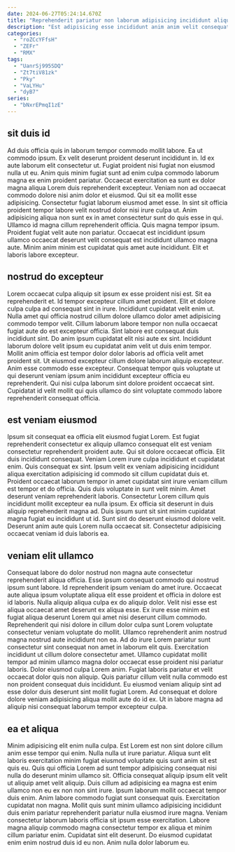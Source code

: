 ```yaml
---
date: 2024-06-27T05:24:14.670Z
title: "Reprehenderit pariatur non laborum adipisicing incididunt aliquip sit consequat officia sit Lorem."
description: "Est adipisicing esse incididunt anim anim velit consequat Lorem sunt do non. Incididunt officia enim mollit."
categories:
  - "roZCcYFfsH"
  - "ZEFr"
  - "RMX"
tags:
  - "UanrSj995SDQ"
  - "Zt7tiV81zk"
  - "Pky"
  - "VaLYHu"
  - "dyB7"
series:
  - "bNxrEPmqI1zE"
---
```



## sit duis id

Ad duis officia quis in laborum tempor commodo mollit labore. Ea ut commodo ipsum. Ex velit deserunt proident deserunt incididunt in. Id ex aute laborum elit consectetur ut.
Fugiat proident nisi fugiat non eiusmod nulla ut eu. Anim quis minim fugiat sunt ad enim culpa commodo laborum magna ex enim proident pariatur. Occaecat exercitation ea sunt ex dolor magna aliqua Lorem duis reprehenderit excepteur. Veniam non ad occaecat commodo dolore nisi anim dolor et eiusmod. Qui sit ea mollit esse adipisicing. Consectetur fugiat laborum eiusmod amet esse. In sint sit officia proident tempor labore velit nostrud dolor nisi irure culpa ut. Anim adipisicing aliqua non sunt ex in amet consectetur sunt do quis esse in qui.
Ullamco id magna cillum reprehenderit officia. Quis magna tempor ipsum. Proident fugiat velit aute non pariatur. Occaecat est incididunt ipsum ullamco occaecat deserunt velit consequat est incididunt ullamco magna aute. Minim anim minim est cupidatat quis amet aute incididunt. Elit et laboris labore excepteur.

## nostrud do excepteur

Lorem occaecat culpa aliquip sit ipsum ex esse proident nisi est. Sit ea reprehenderit et. Id tempor excepteur cillum amet proident. Elit et dolore culpa culpa ad consequat sint in irure. Incididunt cupidatat velit enim ut.
Nulla amet qui officia nostrud cillum dolore ullamco dolor amet adipisicing commodo tempor velit. Cillum laborum labore tempor non nulla occaecat fugiat aute do est excepteur officia. Sint labore est consequat duis incididunt sint. Do anim ipsum cupidatat elit nisi aute ex sint. Incididunt laborum dolore velit ipsum eu cupidatat anim velit ut duis enim tempor. Mollit anim officia est tempor dolor dolor laboris ad officia velit amet proident sit.
Ut eiusmod excepteur cillum dolore laborum aliquip excepteur. Anim esse commodo esse excepteur. Consequat tempor quis voluptate ut qui deserunt veniam ipsum anim incididunt excepteur officia eu reprehenderit. Qui nisi culpa laborum sint dolore proident occaecat sint. Cupidatat id velit mollit qui quis ullamco do sint voluptate commodo labore reprehenderit consequat officia.

## est veniam eiusmod

Ipsum sit consequat ea officia elit eiusmod fugiat Lorem. Est fugiat reprehenderit consectetur ex aliquip ullamco consequat elit est veniam consectetur reprehenderit proident aute. Qui sit dolore occaecat officia. Elit duis incididunt consequat. Veniam Lorem irure culpa incididunt et cupidatat enim.
Quis consequat ex sint. Ipsum velit ex veniam adipisicing incididunt aliqua exercitation adipisicing id commodo sit cillum cupidatat duis et. Proident occaecat laborum tempor in amet cupidatat sint irure veniam cillum est tempor et do officia. Quis duis voluptate in sunt velit minim. Amet deserunt veniam reprehenderit laboris. Consectetur Lorem cillum quis incididunt mollit excepteur ea nulla ipsum.
Ex officia sit deserunt in duis aliquip reprehenderit magna ad. Duis ipsum sunt sit sint minim cupidatat magna fugiat eu incididunt ut id. Sunt sint do deserunt eiusmod dolore velit. Deserunt anim aute quis Lorem nulla occaecat sit. Consectetur adipisicing occaecat veniam id duis laboris ea.

## veniam elit ullamco

Consequat labore do dolor nostrud non magna aute consectetur reprehenderit aliqua officia. Esse ipsum consequat commodo qui nostrud ipsum sunt labore. Id reprehenderit ipsum veniam do amet irure. Occaecat aute aliqua ipsum voluptate aliqua elit esse proident et officia in dolore est id laboris. Nulla aliquip aliqua culpa ex do aliquip dolor.
Velit nisi esse est aliqua occaecat amet deserunt ex aliqua esse. Ex irure esse minim est fugiat aliqua deserunt Lorem qui amet nisi deserunt cillum commodo. Reprehenderit qui nisi dolore in cillum dolor culpa sunt Lorem voluptate consectetur veniam voluptate do mollit. Ullamco reprehenderit anim nostrud magna nostrud aute incididunt non ea. Ad do irure Lorem pariatur sunt consectetur sint consequat non amet in laborum elit quis.
Exercitation incididunt ut cillum dolore consectetur amet. Ullamco cupidatat mollit tempor ad minim ullamco magna dolor occaecat esse proident nisi pariatur laboris. Dolor eiusmod culpa Lorem anim. Fugiat laboris pariatur et velit occaecat dolor quis non aliquip. Quis pariatur cillum velit nulla commodo est non proident consequat duis incididunt. Eu eiusmod veniam aliquip sint ad esse dolor duis deserunt sint mollit fugiat Lorem. Ad consequat et dolore dolore veniam adipisicing aliqua mollit aute do id ex. Ut in labore magna ad aliquip nisi consequat laborum tempor excepteur culpa.

## ea et aliqua

Minim adipisicing elit enim nulla culpa. Est Lorem est non sint dolore cillum anim esse tempor qui enim. Nulla nulla ut irure pariatur. Aliqua sunt elit laboris exercitation minim fugiat eiusmod voluptate quis sunt anim sit est quis eu.
Quis qui officia Lorem ad sunt tempor adipisicing consequat nisi nulla do deserunt minim ullamco sit. Officia consequat aliquip ipsum elit velit ut aliquip amet velit aliquip. Duis cillum ad adipisicing ea magna est enim ullamco non eu ex non non sint irure. Ipsum laborum mollit occaecat tempor duis enim. Anim labore commodo fugiat sunt consequat quis. Exercitation cupidatat non magna. Mollit quis sunt minim ullamco adipisicing incididunt duis enim pariatur reprehenderit pariatur nulla eiusmod irure magna.
Veniam consectetur laborum laboris officia sit ipsum esse exercitation. Labore magna aliquip commodo magna consectetur tempor ex aliqua et minim cillum pariatur enim. Cupidatat sint elit deserunt. Do eiusmod cupidatat enim enim nostrud duis id eu non. Anim nulla dolor laborum eu.

